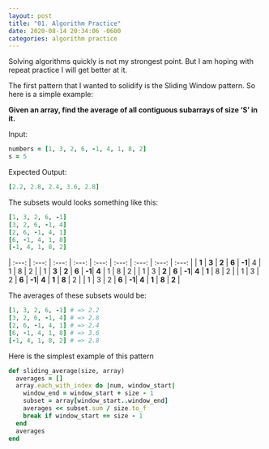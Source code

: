 ```yaml
---
layout: post
title: "01. Algorithm Practice"
date: 2020-08-14 20:34:06 -0600
categories: algorithm practice
---
```


Solving algorithms quickly is not my strongest point. But I am hoping with repeat practice I will get better at it.

The first pattern that I wanted to solidify is the Sliding Window pattern. So here is a simple example:

**Given an array, find the average of all contiguous subarrays of size ‘S’ in it.**

Input:

```ruby
numbers = [1, 3, 2, 6, -1, 4, 1, 8, 2]
s = 5
```

Expected Output:

```ruby
[2.2, 2.8, 2.4, 3.6, 2.8]
```

The subsets would looks something like this:

```ruby
[1, 3, 2, 6, -1]
[3, 2, 6, -1, 4]
[2, 6, -1, 4, 1]
[6, -1, 4, 1, 8]
[-1, 4, 1, 8, 2]
```

| :---: | :---: | :---: | :---: | :---: | :---: | :---: | :---: | :---: |
| **1** | **3** | **2** | **6** | **-1**| 4 | 1 | 8 | 2 |
| 1 | **3** | **2** | **6** | **-1**| **4** | 1 | 8 | 2 |
| 1 | 3 | **2** | **6** | **-1**| **4** | **1** | 8 | 2 |
| 1 | 3 | 2 | **6** | **-1**| **4** | **1** | **8** | 2 |
| 1 | 3 | 2 | **6** | **-1**| **4** | **1** | **8** | **2** |

The averages of these subsets would be:

```ruby
[1, 3, 2, 6, -1] # => 2.2
[3, 2, 6, -1, 4] # => 2.8
[2, 6, -1, 4, 1] # => 2.4
[6, -1, 4, 1, 8] # => 3.6
[-1, 4, 1, 8, 2] # => 2.8
```

Here is the simplest example of this pattern

```ruby
def sliding_average(size, array)
  averages = []
  array.each_with_index do |num, window_start|
    window_end = window_start + size - 1
    subset = array[window_start..window_end]
    averages << subset.sum / size.to_f
    break if window_start == size - 1
  end
  averages
end
```
